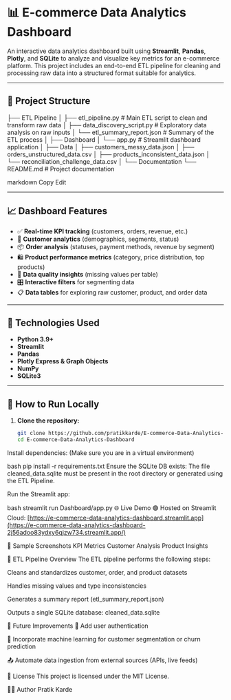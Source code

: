 # 📊 E-commerce Data Analytics Dashboard

An interactive data analytics dashboard built using **Streamlit**, **Pandas**, **Plotly**, and **SQLite** to analyze and visualize key metrics for an e-commerce platform. This project includes an end-to-end ETL pipeline for cleaning and processing raw data into a structured format suitable for analytics.

---

## 🚀 Project Structure

├── ETL Pipeline
│ ├── etl_pipeline.py # Main ETL script to clean and transform raw data
│ ├── data_discovery_script.py # Exploratory data analysis on raw inputs
│ └── etl_summary_report.json # Summary of the ETL process
│
├── Dashboard
│ └── app.py # Streamlit dashboard application
│
├── Data
│ ├── customers_messy_data.json
│ ├── orders_unstructured_data.csv
│ ├── products_inconsistent_data.json
│ └── reconciliation_challenge_data.csv
│
└── Documentation
└── README.md # Project documentation

markdown
Copy
Edit

---

## 📈 Dashboard Features

- ✅ **Real-time KPI tracking** (customers, orders, revenue, etc.)
- 👥 **Customer analytics** (demographics, segments, status)
- 📦 **Order analysis** (statuses, payment methods, revenue by segment)
- 🛍️ **Product performance metrics** (category, price distribution, top products)
- 🧹 **Data quality insights** (missing values per table)
- 🎛 **Interactive filters** for segmenting data
- 📋 **Data tables** for exploring raw customer, product, and order data

---

## 🔧 Technologies Used

- **Python 3.9+**
- **Streamlit**
- **Pandas**
- **Plotly Express & Graph Objects**
- **NumPy**
- **SQLite3**

---

## 🧪 How to Run Locally

1. **Clone the repository:**
   ```bash
   git clone https://github.com/pratikkarde/E-commerce-Data-Analytics-Dashboard.git
   cd E-commerce-Data-Analytics-Dashboard
Install dependencies:
(Make sure you are in a virtual environment)

bash
pip install -r requirements.txt
Ensure the SQLite DB exists:
The file cleaned_data.sqlite must be present in the root directory or generated using the ETL Pipeline.

Run the Streamlit app:

bash
streamlit run Dashboard/app.py
🌐 Live Demo
🟢 Hosted on Streamlit Cloud:
[https://e-commerce-data-analytics-dashboard.streamlit.app](https://e-commerce-data-analytics-dashboard-2j56adoo83ydxy6qjzw734.streamlit.app/)

📂 Sample Screenshots
KPI Metrics	Customer Analysis	Product Insights

🧼 ETL Pipeline Overview
The ETL pipeline performs the following steps:

Cleans and standardizes customer, order, and product datasets

Handles missing values and type inconsistencies

Generates a summary report (etl_summary_report.json)

Outputs a single SQLite database: cleaned_data.sqlite

🧠 Future Improvements
🔐 Add user authentication

🧠 Incorporate machine learning for customer segmentation or churn prediction

📤 Automate data ingestion from external sources (APIs, live feeds)

📜 License
This project is licensed under the MIT License.

🙋‍♂️ Author
Pratik Karde
